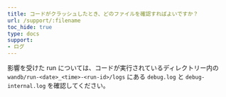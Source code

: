 ```yaml
---
title: コードがクラッシュしたとき、どのファイルを確認すればよいですか？
url: /support/:filename
toc_hide: true
type: docs
support:
- ログ
---
```


影響を受けた run については、コードが実行されているディレクトリー内の `wandb/run-<date>_<time>-<run-id>/logs` にある `debug.log` と `debug-internal.log` を確認してください。